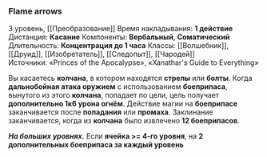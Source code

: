 ### Flame arrows
3 уровень, [[Преобразование]]
Время накладывания: **1 действие**
Дистанция: **Касание**
Компоненты: **Вербальный**, **Соматический**
Длительность: **Концентрация до 1 часа**
Классы: [[Волшебник]], [[Друид]], [[Изобретатель]], [[Следопыт]], [[Чародей]]
Источники: «Princes of the Apocalypse», «Xanathar's Guide to Everything»

Вы касаетесь **колчана**, в котором находятся **стрелы** или **болты**. Когда **дальнобойная атака оружием** с использованием **боеприпаса**, вынутого из этого **колчана**, попадает по цели, цель получает **дополнительно 1к6 урона огнём**. Действие магии на **боеприпасе** заканчивается после **попадания** или **промаха**. Заклинание заканчивается, когда из **колчана** было извлечено **12 боеприпасов**.

**_На больших уровнях._** Если **ячейка >= 4-го уровня**, на **2 дополнительных боеприпаса за каждый уровень**